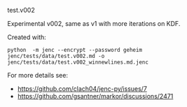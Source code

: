 test.v002

Experimental v002, same as v1 with more iterations on KDF.

Created with:

    python  -m jenc --encrypt --password geheim jenc/tests/data/test.v002.md -o jenc/tests/data/test.v002_winnewlines.md.jenc

For more details see:

  * https://github.com/clach04/jenc-py/issues/7
  * https://github.com/gsantner/markor/discussions/2471

